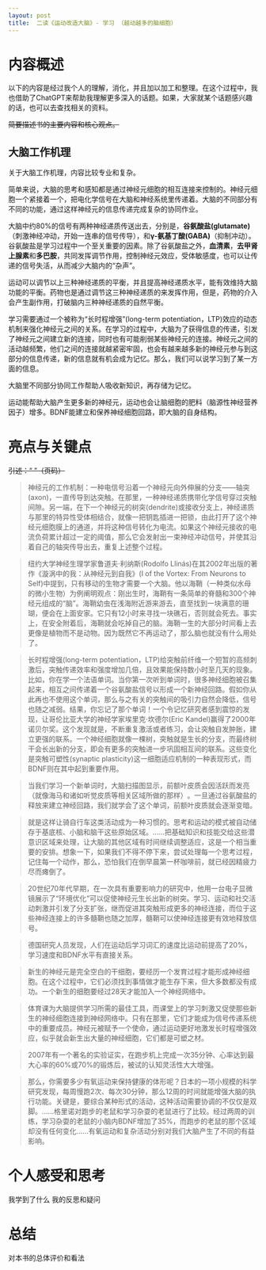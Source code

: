 ```yaml
---
layout: post
title:  二读《运动改造大脑》- 学习 （越动越多的脑细胞）
---
```


# 内容概述

以下的内容是经过我个人的理解，消化，并且加以加工和整理。在这个过程中，我也借助了ChatGPT来帮助我理解更多深入的话题。如果，大家就某个话题感兴趣的话，也可以去查找相关的资料。

~~简要描述书的主要内容和核心观点。~~
## 大脑工作机理

关于大脑工作机理，内容比较专业和复杂。

简单来说，大脑的思考和感知都是通过神经元细胞的相互连接来控制的。神经元细胞一个紧接着一个，把电化学信号在大脑和神经系统里传递着。大脑的不同部分有不同的功能，通过这样神经元的信息传递完成复杂的协同作业。



大脑中约80%的信号有两种神经递质传送出去，分别是，**谷氨酸盐(glutamate)**（刺激神经冲动，开始一连串的信号传导），和**γ-氨基丁酸(GABA)**（抑制冲动）。谷氨酸盐是学习过程中一个至关重要的因素。除了谷氨酸盐之外，**血清素**，**去甲肾上腺素**和**多巴胺**，共同发挥调节作用，控制神经元效应，受体敏感度，也可以让传递的信号失活，从而减少大脑内的“杂声”。

运动可以调节以上三种神经递质的平衡，并且提高神经递质水平，能有效维持大脑功能的平衡。药物也是通过调节这三种神经递质的来发挥作用，但是，药物的介入会产生副作用，打破脑内三种神经递质的自然平衡。

学习需要通过一个被称为“长时程增强”(long-term potentiation，LTP)效应的动态机制来强化神经元之间的关系。在学习的过程中，大脑为了获得信息的传递，引发了神经元之间建立新的连接，同时也有可能削弱某些神经元的连接。神经元之间的活动越频繁，他们之间的连接就越紧密牢固，也会有越来越多新的神经元参与到这部分的信息传递，新的信息就有机会成为记忆。那么，我们可以说学习到了某一方面的信息。

大脑里不同部分协同工作帮助人吸收新知识，再存储为记忆。

运动能帮助大脑产生更多新的神经元，运动也会让脑细胞的肥料（脑源性神经营养因子）增多。BDNF能建立和保养神经细胞回路，即大脑的自身结构。


# 亮点与关键点

~~引述：“ ”（页码）~~
> 神经元的工作机制：一种电信号沿着一个神经元向外伸展的分支——轴突(axon)，一直传导到达突触。在那里，一种神经递质携带化学信号穿过突触间隙。另一端，在下一个神经元的树突(dendrite)或接收分支上，神经递质与那里的特异性受体相结合，就像一把钥匙插进一把锁，由此打开了这个神经元细胞膜上的通道，并将这种信号转化为电流。如果这个神经元接收的电流负荷累计超过一定的阈值，那么它会发射出一束神经冲动信号，并使其沿着自己的轴突传导出去，重复上述整个过程。


 > 纽约大学神经生理学家鲁道夫·利纳斯(Rodolfo Llinás)在其2002年出版的著作《漩涡中的我：从神经元到自我》(I of the Vortex: From Neurons to Self)中提到，只有移动的生物才需要一个大脑。他以海鞘（一种类似水母的微小生物）为例阐明观点：刚出生时，海鞘有一条简单的脊髓和300个神经元组成的“脑”​。海鞘幼虫在浅海附近游来游去，直至找到一块满意的珊瑚，便会在上面安家。它只有12小时来寻找一块礁石，否则就会死去。事实上，在安全附着后，海鞘就会吃掉自己的脑。海鞘一生的大部分时间看上去更像是植物而不是动物。因为既然它不再运动了，那么脑也就没有什么用处了。

> 长时程增强(long-term potentiation，LTP)给突触前纤维一个短暂的高频刺激后，突触传递效率和强度增加几倍，且效果能保持数小时至几天的现象。比如，你在学一个法语单词。当你第一次听到单词时，很多神经细胞被召集起来，相互之间传递着一个谷氨酸盐信号以形成一个新神经回路。假如你从此再也不使用这个单词，那么与之有关的突触间的吸引力自然会降低，信号也随之减弱。结果，你忘记了那个单词！一个令记忆研究者感到震惊的发现，让哥伦比亚大学的神经学家埃里克·坎德尔(Eric Kandel)赢得了2000年诺贝尔奖。这个发现就是，不断重复激活或者练习，会让突触自发肿胀，建立更强的联系。一个神经细胞就像一棵树，突触就是生长的分支，而最终树干会长出新的分支，即会有更多的突触进一步巩固相互间的联系。这些变化是突触可塑性(synaptic plasticity)这一细胞适应机制的一种表现形式，而BDNF则在其中起到重要作用。

> 当我们学习一个新单词时，大脑扫描图显示，前额叶皮质会因活跃而发亮（就像海马和诸如听觉皮质等相关区域所做的那样）​。一旦通过谷氨酸盐的释放来建立神经回路，我们就学会了这个单词，前额叶皮质就会逐渐变暗。

> 就是这样让骑自行车这类活动成为一种习惯的。思考和运动的模式被自动储存于基底核、小脑和脑干这些原始区域。……把基础知识和技能交给这些潜意识区域来处理，让大脑的其他区域有时间继续调整适应，这是一个相当重要的安排。想象一下，如果我们不得不停下来，尝试处理每一个思考过程，记住每一个动作，那么，恐怕我们在倒早晨第一杯咖啡前，就已经因精疲力尽而瘫倒了。

> 20世纪70年代早期，在一次具有重要影响力的研究中，他用一台电子显微镜展示了“环境优化”可以促使神经元生长出新的树突。学习、运动和社交活动刺激并引发了分支扩张，继而促进其突触形成更多的神经连接，而位于这些神经连接上的许多髓鞘也随之加厚，髓鞘可以使神经连接更有效地释放信号。


> 德国研究人员发现，人们在运动后学习词汇的速度比运动前提高了20%，学习速度和BDNF水平有直接关系。

> 新生的神经元是完全空白的干细胞，要经历一个发育过程才能形成神经细胞。在这个过程中，它们必须找到事情做才能生存下来，但大多数都没有成功。一个新生的细胞要经过28天才能加入一个神经网络中。

> 体育课为大脑提供学习所需的最佳工具，而课堂上的学习刺激又促使那些新生的神经细胞连接到神经网络中。只有在那里，它们才能成为信号传递系统中的重要成员。神经元被赋予一个使命，通过运动更好地激发长时程增强效应，似乎就会新生出大量的神经细胞，它们都是可塑之材。

> 2007年有一个著名的实验证实，在跑步机上完成一次35分钟、心率达到最大心率的60%或70%的锻炼后，被试的认知灵活性大大增强。 

> 那么，你需要多少有氧运动来保持健康的体形呢？日本的一项小规模的科学研究发现，每周慢跑2次、每次30分钟，那么12周的时间就能增强大脑的执行功能。关键是，要综合某种形式的活动，这种活动需要协调的不仅仅是双脚。……格里诺对跑步的老鼠和学习杂耍的老鼠进行了比较。经过两周的训练，学习杂耍的老鼠的小脑内BDNF增加了35%，而跑步的老鼠的那个区域却没有任何变化……有氧运动和复杂活动分别对我们大脑产生了不同的有益影响。

# 个人感受和思考
我学到了什么
我的反思和疑问

# 总结
对本书的总体评价和看法
<!--stackedit_data:
eyJoaXN0b3J5IjpbMTAwODg5NDA0MCwtMTkxOTk2MDA3NiwyNT
QzMzE1MzEsMTg5MzMyMTU2MCwtMTA0NzQ5NTU0MiwxMTk1MDc1
MzUwLC0xODg4NzI0OTkxXX0=
-->